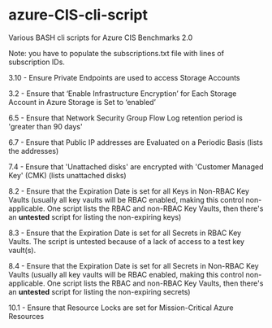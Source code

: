 # azure-CIS-cli-script
Various BASH cli scripts for Azure CIS Benchmarks 2.0

Note: you have to populate the subscriptions.txt file with lines of subscription IDs. 

3.10 - Ensure Private Endpoints are used to access Storage Accounts

3.2 - Ensure that ‘Enable Infrastructure Encryption’ for Each Storage Account in Azure Storage is Set to ‘enabled’

6.5 - Ensure that Network Security Group Flow Log retention period is 'greater than 90 days'

6.7 - Ensure that Public IP addresses are Evaluated on a Periodic Basis (lists the addresses)

7.4 - Ensure that 'Unattached disks' are encrypted with 'Customer Managed Key' (CMK) (lists unattached disks)

8.2 - Ensure that the Expiration Date is set for all Keys in Non-RBAC Key Vaults (usually all key vaults will be RBAC enabled, 
making this control non-applicable. One script lists the RBAC and non-RBAC Key Vaults, then there's an **untested** script
for listing the non-expiring keys)

8.3 - Ensure that the Expiration Date is set for all Secrets in RBAC Key Vaults. The script is untested because of a lack of access
to a test key vault(s).

8.4 - Ensure that the Expiration Date is set for all Secrets in Non-RBAC Key Vaults (usually all key vaults will be RBAC enabled, 
making this control non-applicable. One script lists the RBAC and non-RBAC Key Vaults, then there's an **untested** script
for listing the non-expiring secrets)

10.1 - Ensure that Resource Locks are set for Mission-Critical Azure Resources
